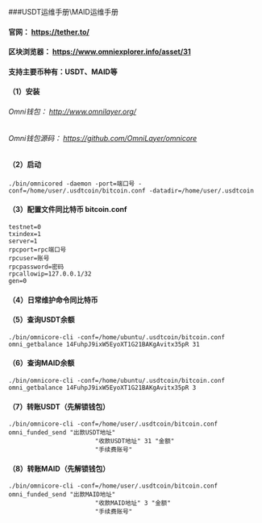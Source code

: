 ###USDT运维手册\MAID运维手册

#### 官网：  https://tether.to/
#### 区块浏览器： https://www.omniexplorer.info/asset/31

#### 支持主要币种有：USDT、MAID等

#### （1）安装
###### Omni钱包： http://www.omnilayer.org/
###### Omni钱包源码： https://github.com/OmniLayer/omnicore

#### （2）启动
`./bin/omnicored -daemon -port=端口号 -conf=/home/user/.usdtcoin/bitcoin.conf -datadir=/home/user/.usdtcoin`

#### （3）配置文件同比特币 bitcoin.conf
```
testnet=0
txindex=1
server=1
rpcport=rpc端口号
rpcuser=账号
rpcpassword=密码
rpcallowip=127.0.0.1/32
gen=0
```

#### （4）日常维护命令同比特币


#### （5）查询USDT余额
`./bin/omnicore-cli -conf=/home/ubuntu/.usdtcoin/bitcoin.conf omni_getbalance 14FuhpJ9ixW5EyoXT1G21BAKgAvitx35pR 31`

#### （6）查询MAID余额
`./bin/omnicore-cli -conf=/home/ubuntu/.usdtcoin/bitcoin.conf omni_getbalance 14FuhpJ9ixW5EyoXT1G21BAKgAvitx35pR 3`

#### （7）转账USDT（先解锁钱包）
```
./bin/omnicore-cli -conf=/home/user/.usdtcoin/bitcoin.conf omni_funded_send "出款USDT地址" 
                        "收款USDT地址" 31 "金额" 
                        "手续费账号"
```

#### （8）转账MAID（先解锁钱包）
```
./bin/omnicore-cli -conf=/home/user/.usdtcoin/bitcoin.conf omni_funded_send "出款MAID地址" 
                        "收款MAID地址" 3 "金额" 
                        "手续费账号"
```
